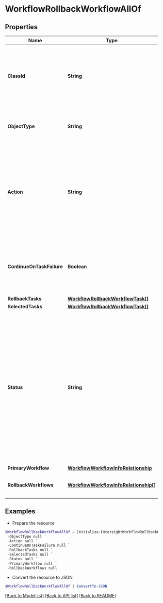 # WorkflowRollbackWorkflowAllOf
## Properties

Name | Type | Description | Notes
------------ | ------------- | ------------- | -------------
**ClassId** | **String** | The fully-qualified name of the instantiated, concrete type. This property is used as a discriminator to identify the type of the payload when marshaling and unmarshaling data. | [default to "workflow.RollbackWorkflow"]
**ObjectType** | **String** | The fully-qualified name of the instantiated, concrete type. The value should be the same as the &#39;ClassId&#39; property. | [default to "workflow.RollbackWorkflow"]
**Action** | **String** | The action of the rollback workflow such as Create and Start. * &#x60;None&#x60; - If no action is set, then the default value is set to none for the action field. * &#x60;Create&#x60; - Create rollback workflow data for the execution of the rollback workflow. * &#x60;Start&#x60; - Start a new execution of the rollback workflow. | [optional] [default to "None"]
**ContinueOnTaskFailure** | **Boolean** | When set to true, if a task in the workflow fails, the rollback workflow continues to the subsequent task. When set to false, the rollback workflow execution halts if a task fails. | [optional] [default to $true]
**RollbackTasks** | [**WorkflowRollbackWorkflowTask[]**](WorkflowRollbackWorkflowTask.md) |  | [optional] 
**SelectedTasks** | [**WorkflowRollbackWorkflowTask[]**](WorkflowRollbackWorkflowTask.md) |  | [optional] 
**Status** | **String** | Status of the rollback workflow instance (Created, Running, Completed, Failed). * &#x60;None&#x60; - If no status is set, then the default value is set none for the status field. * &#x60;Created&#x60; - Status of the rollback workflow when it identifies the eligible tasks for rollback. * &#x60;Running&#x60; - Status of the rollback workflow when it is in-progress. * &#x60;Completed&#x60; - Status of the rollback workflow after execution is successful. * &#x60;Failed&#x60; - Status of the rollback workflow after execution results in failure. | [optional] [readonly] [default to "None"]
**PrimaryWorkflow** | [**WorkflowWorkflowInfoRelationship**](WorkflowWorkflowInfoRelationship.md) |  | [optional] 
**RollbackWorkflows** | [**WorkflowWorkflowInfoRelationship[]**](WorkflowWorkflowInfoRelationship.md) | An array of relationships to workflowWorkflowInfo resources. | [optional] [readonly] 

## Examples

- Prepare the resource
```powershell
$WorkflowRollbackWorkflowAllOf = Initialize-IntersightWorkflowRollbackWorkflowAllOf  -ClassId null `
 -ObjectType null `
 -Action null `
 -ContinueOnTaskFailure null `
 -RollbackTasks null `
 -SelectedTasks null `
 -Status null `
 -PrimaryWorkflow null `
 -RollbackWorkflows null
```

- Convert the resource to JSON
```powershell
$WorkflowRollbackWorkflowAllOf | ConvertTo-JSON
```

[[Back to Model list]](../README.md#documentation-for-models) [[Back to API list]](../README.md#documentation-for-api-endpoints) [[Back to README]](../README.md)

